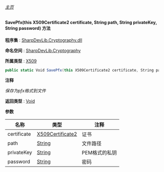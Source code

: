 ###### [主页](./Index.md "主页")

#### SavePfx(this X509Certificate2 certificate, String path, String privateKey, String password) 方法

**程序集** : [SharpDevLib.Cryptography.dll](./SharpDevLib.Cryptography.assembly.md "SharpDevLib.Cryptography.dll")

**命名空间** : [SharpDevLib.Cryptography](./SharpDevLib.Cryptography.namespace.md "SharpDevLib.Cryptography")

**所属类型** : [X509](./SharpDevLib.Cryptography.X509.md "X509")

``` csharp
public static Void SavePfx(this X509Certificate2 certificate, String path, String privateKey, String password)
```

**注释**

*保存为pfx格式到文件*



**返回类型** : [Void](https://learn.microsoft.com/en-us/dotnet/api/system.void "Void")


**参数**

|名称|类型|注释|
|---|---|---|
|certificate|[X509Certificate2](https://learn.microsoft.com/en-us/dotnet/api/system.security.cryptography.x509certificates.x509certificate2 "X509Certificate2")|证书|
|path|[String](https://learn.microsoft.com/en-us/dotnet/api/system.string "String")|文件路径|
|privateKey|[String](https://learn.microsoft.com/en-us/dotnet/api/system.string "String")|PEM格式的私钥|
|password|[String](https://learn.microsoft.com/en-us/dotnet/api/system.string "String")|密码|


